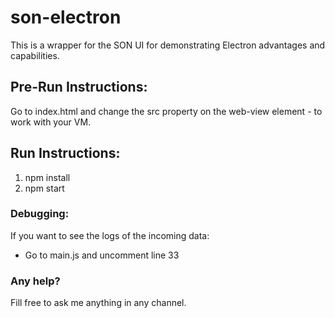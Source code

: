 # son-electron

This is a wrapper for the SON UI for demonstrating
Electron advantages and capabilities.  


## Pre-Run Instructions:

Go to index.html and change the src property on the web-view element - to work with your VM. 


## Run Instructions:

1. npm install
2. npm start


### Debugging:

If you want to see the logs of the incoming data:

* Go to main.js and uncomment line 33





### Any help?
Fill free to ask me anything in any channel.